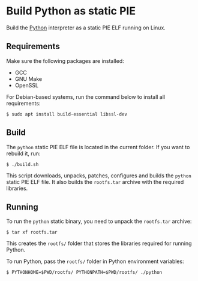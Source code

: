 # Build Python as static PIE

Build the [Python](https://www.python.org/) interpreter as a static PIE ELF running on Linux.

## Requirements

Make sure the following packages are installed:

* GCC
* GNU Make
* OpenSSL

For Debian-based systems, run the command below to install all requirements:

```
$ sudo apt install build-essential libssl-dev
```

## Build

The `python` static PIE ELF file is located in the current folder.
If you want to rebuild it, run:

```
$ ./build.sh
```

This script downloads, unpacks, patches, configures and builds the `python` static PIE ELF file.
It also builds the `rootfs.tar` archive with the required libraries.

## Running

To run the `python` static binary, you need to unpack the `rootfs.tar` archive:

```
$ tar xf rootfs.tar
```

This creates the `rootfs/` folder that stores the libraries required for running Python.

To run Python, pass the `rootfs/` folder in Python environment variables:

```
$ PYTHONHOME=$PWD/rootfs/ PYTHONPATH=$PWD/rootfs/ ./python
```
